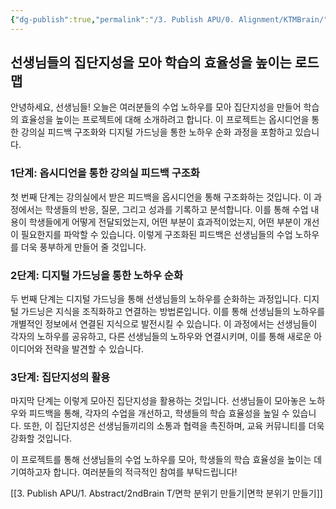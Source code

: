 ```yaml
---
{"dg-publish":true,"permalink":"/3. Publish APU/0. Alignment/KTMBrain/","tags":["gardenEntry"],"noteIcon":"","created":"","updated":""}
---
```


## 선생님들의 집단지성을 모아 학습의 효율성을 높이는 로드맵

안녕하세요, 선생님들! 오늘은 여러분들의 수업 노하우를 모아 집단지성을 만들어 학습의 효율성을 높이는 프로젝트에 대해 소개하려고 합니다. 이 프로젝트는 옵시디언을 통한 강의실 피드백 구조화와 디지털 가드닝을 통한 노하우 순화 과정을 포함하고 있습니다.

### 1단계: 옵시디언을 통한 강의실 피드백 구조화

첫 번째 단계는 강의실에서 받은 피드백을 옵시디언을 통해 구조화하는 것입니다. 이 과정에서는 학생들의 반응, 질문, 그리고 성과를 기록하고 분석합니다. 이를 통해 수업 내용이 학생들에게 어떻게 전달되었는지, 어떤 부분이 효과적이었는지, 어떤 부분이 개선이 필요한지를 파악할 수 있습니다. 이렇게 구조화된 피드백은 선생님들의 수업 노하우를 더욱 풍부하게 만들어 줄 것입니다.

### 2단계: 디지털 가드닝을 통한 노하우 순화

두 번째 단계는 디지털 가드닝을 통해 선생님들의 노하우를 순화하는 과정입니다. 디지털 가드닝은 지식을 조직화하고 연결하는 방법론입니다. 이를 통해 선생님들의 노하우를 개별적인 정보에서 연결된 지식으로 발전시킬 수 있습니다. 이 과정에서는 선생님들이 각자의 노하우를 공유하고, 다른 선생님들의 노하우와 연결시키며, 이를 통해 새로운 아이디어와 전략을 발견할 수 있습니다.

### 3단계: 집단지성의 활용

마지막 단계는 이렇게 모아진 집단지성을 활용하는 것입니다. 선생님들이 모아놓은 노하우와 피드백을 통해, 각자의 수업을 개선하고, 학생들의 학습 효율성을 높일 수 있습니다. 또한, 이 집단지성은 선생님들끼리의 소통과 협력을 촉진하며, 교육 커뮤니티를 더욱 강화할 것입니다.

이 프로젝트를 통해 선생님들의 수업 노하우를 모아, 학생들의 학습 효율성을 높이는 데 기여하고자 합니다. 여러분들의 적극적인 참여를 부탁드립니다!

[[3. Publish APU/1. Abstract/2ndBrain T/면학 분위기 만들기\|면학 분위기 만들기]]